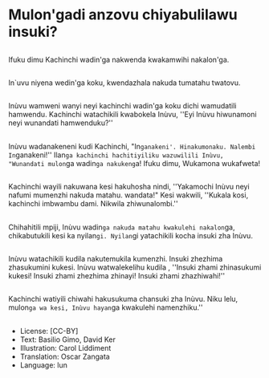 # Mulon'gadi anzovu chiyabulilawu insuki?

##
Ifuku dimu Kachinchi wadin'ga nakwenda kwakamwihi nakalon'ga.

##
In`uvu niyena wedin'ga koku, kwendazhala nakuda tumatahu twatovu.

##
Inùvu wamweni wanyi neyi kachinchi wadin'ga koku dichi wamudatili hamwendu. Kachinchi watachikili kwabokela Inùvu, ''Eyi Inùvu hiwunamoni neyi wunandati hamwenduku?''

##
Inùvu wadanakeneni kudi Kachinchi, "In`ganakeni'. Hinakumonaku. Nalembi In`ganakeni!'' Ilan`ga kachinchi hachitiyiliku wazuwilili Inùvu, "Wunandati mulon`ga wadin`ga nakukeng`a! Ifuku dimu, Wukamona wukafweta!

##
Kachinchi wayili nakuwana kesi hakuhosha nindi, ''Yakamochi Inùvu neyi nafumi mumenzhi nakuda matahu. wandata!" Kesi wakwili, ''Kukala kosi, kachinchi imbwambu dami. Nikwila zhiwunalombi.''

##
Chihahitili mpiji, Inùvu wadin`ga nakuda matahu kwakulehi nakalon`ga, chikabutukili kesi ka nyilan`gi. Nyilan`gi yatachikili kocha insuki zha Inùvu.

##
Inùvu watachikili kudila nakutemukila kumenzhi. Insuki zhezhima zhasukumini kukesi. Inùvu watwalekelihu kudila , ''Insuki zhami zhinasukumi kukesi! Insuki zhami zhezhima zhinayi! Insuki zhami zhazhiwahi!''

##
Kachinchi watiyili chiwahi hakusukuma chansuki zha Inùvu. Niku lelu, mulon`ga wa kesi, Inùvu hayan`ga kwakulehi namenzhiku.''

##
* License: [CC-BY]
* Text: Basilio Gimo, David Ker
* Illustration: Carol Liddiment
* Translation: Oscar Zangata
* Language: lun
